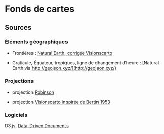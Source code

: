 # Fonds de cartes

## Sources

### Éléments géographiques

- Frontières : [Natural Earth, corrigée Visionscarto](https://github.com/visionscarto/some-geo-data)

- Graticule, Équateur, tropiques, ligne de changement d’heure : [Natural Earth via http://geojson.xyz/](http://geojson.xyz/)


### Projections

- projection [Robinson](http://bl.ocks.org/mbostock/3710566)

- projection [Visionscarto inspirée de Bertin 1953](…)


### Logiciels

D3.js, [Data-Driven Documents](http://d3js.org)

